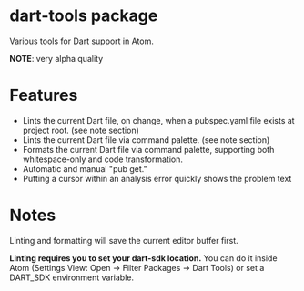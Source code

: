 # dart-tools package

Various tools for Dart support in Atom.

**NOTE**: very alpha quality

Features
========

* Lints the current Dart file, on change, when a pubspec.yaml file exists
at project root. (see note section)
* Lints the current Dart file via command palette. (see note section)
* Formats the current Dart file via command palette, supporting both whitespace-only
and code transformation.
* Automatic and manual "pub get."
* Putting a cursor within an analysis error quickly shows the problem text

Notes
=====

Linting and formatting will save the current editor buffer first.

**Linting requires you to set your dart-sdk location.** You can do it inside Atom
(Settings View: Open -> Filter Packages -> Dart Tools) or set a DART_SDK
environment variable.
